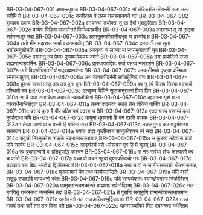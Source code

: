 BR-03-04-067-001	दमयन्त्युवाच
BR-03-04-067-001a	मां चेदिच्छसि जीवन्तीं मातः सत्यं ब्रवीमि ते
BR-03-04-067-001c	नरवीरस्य वै तस्य नलस्यानयने यत
BR-03-04-067-002	बृहदश्व उवाच
BR-03-04-067-002a	दमयन्त्या तथोक्ता तु सा देवी भृशदुःखिता
BR-03-04-067-002c	बाष्पेण पिहिता राजन्नोत्तरं किञ्चिदब्रवीत्
BR-03-04-067-003a	तदवस्थां तु तां दृष्ट्वा सर्वमन्तःपुरं तदा
BR-03-04-067-003c	हाहाभूतमतीवासीद्भृशं च प्ररुरोद ह
BR-03-04-067-004a	ततो भीमं महाराज भार्या वचनमब्रवीत्
BR-03-04-067-004c	दमयन्ती तव सुता भर्तारमनुशोचति
BR-03-04-067-005a	अपकृष्य च लज्जां मां स्वयमुक्तवती नृप
BR-03-04-067-005c	प्रयतन्तु तव प्रेष्याः पुण्यश्लोकस्य दर्शने
BR-03-04-067-006a	तया प्रचोदितो राजा ब्राह्मणान्वशवर्तिनः
BR-03-04-067-006c	प्रास्थापयद्दिशः सर्वा यतध्वं नलदर्शने
BR-03-04-067-007a	ततो विदर्भाधिपतेर्नियोगाद्ब्राह्मणर्षभाः
BR-03-04-067-007c	दमयन्तीमथो दृष्ट्वा प्रस्थिताः स्मेत्यथाब्रुवन्
BR-03-04-067-008a	अथ तानब्रवीद्भैमी सर्वराष्ट्रेष्विदं वचः
BR-03-04-067-008c	ब्रुवध्वं जनसंसत्सु तत्र तत्र पुनः पुनः
BR-03-04-067-009a	क्व नु त्वं कितव छित्त्वा वस्त्रार्धं प्रस्थितो मम
BR-03-04-067-009c	उत्सृज्य विपिने सुप्तामनुरक्तां प्रियां प्रिय
BR-03-04-067-010a	सा वै यथा समादिष्टा तत्रास्ते त्वत्प्रतीक्षिणी
BR-03-04-067-010c	दह्यमाना भृशं बाला वस्त्रार्धेनाभिसंवृता
BR-03-04-067-011a	तस्या रुदन्त्याः सततं तेन शोकेन पार्थिव
BR-03-04-067-011c	प्रसादं कुरु वै वीर प्रतिवाक्यं ददस्व च
BR-03-04-067-012a	एतदन्यच्च वक्तव्यं कृपां कुर्याद्यथा मयि
BR-03-04-067-012c	वायुना धूयमानो हि वनं दहति पावकः
BR-03-04-067-013a	भर्तव्या रक्षणीया च पत्नी हि पतिना सदा
BR-03-04-067-013c	तन्नष्टमुभयं कस्माद्धर्मज्ञस्य सतस्तव
BR-03-04-067-014a	ख्यातः प्राज्ञः कुलीनश्च सानुक्रोशश्च त्वं सदा
BR-03-04-067-014c	संवृत्तो निरनुक्रोशः शङ्के मद्भाग्यसङ्क्षयात्
BR-03-04-067-015a	स कुरुष्व महेष्वास दयां मयि नरर्षभ
BR-03-04-067-015c	आनृशंस्यं परो धर्मस्त्वत्त एव हि मे श्रुतम्
BR-03-04-067-016a	एवं ब्रुवाणान्यदि वः प्रतिब्रूयाद्धि कश्चन
BR-03-04-067-016c	स नरः सर्वथा ज्ञेयः कश्चासौ क्व च वर्तते
BR-03-04-067-017a	यच्च वो वचनं श्रुत्वा ब्रूयात्प्रतिवचो नरः
BR-03-04-067-017c	तदादाय वचः क्षिप्रं ममावेद्यं द्विजोत्तमाः
BR-03-04-067-018a	यथा च वो न जानीयाच्चरतो भीमशासनात्
BR-03-04-067-018c	पुनरागमनं चैव तथा कार्यमतन्द्रितैः
BR-03-04-067-019a	यदि वासौ समृद्धः स्याद्यदि वाप्यधनो भवेत्
BR-03-04-067-019c	यदि वाप्यर्थकामः स्याज्ज्ञेयमस्य चिकीर्षितम्
BR-03-04-067-020a	एवमुक्तास्त्वगच्छंस्ते ब्राह्मणाः सर्वतोदिशम्
BR-03-04-067-020c	नलं मृगयितुं राजंस्तथा व्यसनिनं तदा
BR-03-04-067-021a	ते पुराणि सराष्ट्राणि ग्रामान्घोषांस्तथाश्रमान्
BR-03-04-067-021c	अन्वेषन्तो नलं राजन्नाधिजग्मुर्द्विजातयः
BR-03-04-067-022a	तच्च वाक्यं तथा सर्वे तत्र तत्र विशां पते
BR-03-04-067-022c	श्रावयाञ्चक्रिरे विप्रा दमयन्त्या यथेरितम्
